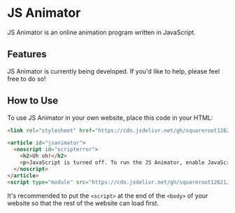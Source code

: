 # JS Animator

JS Animator is an online animation program written in JavaScript.

## Features

JS Animator is currently being developed.
If you'd like to help, please feel free to do so!

## How to Use

To use JS Animator in your own website, place this code in your HTML:
```HTML
<link rel="stylesheet" href="https://cdn.jsdelivr.net/gh/squareroot12621/jsanimator/css/base.css" />
```
```HTML
<article id="jsanimator">
  <noscript id="scripterror">
    <h2>Uh oh!</h2>
    <p>JavaScript is turned off. To run the JS Animator, enable JavaScript in your browser settings.</p>
  </noscript>
</article>
<script type="module" src="https://cdn.jsdelivr.net/gh/squareroot12621/jsanimator/js/main.js"></script>
```
It's recommended to put the `<script>` at the end of the `<body>` of your website
so that the rest of the website can load first.
